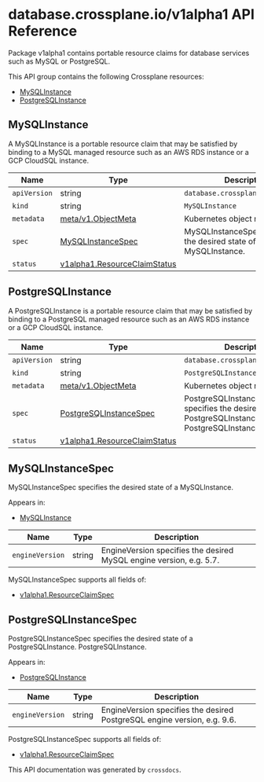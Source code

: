 # database.crossplane.io/v1alpha1 API Reference

Package v1alpha1 contains portable resource claims for database services such as MySQL or PostgreSQL.

This API group contains the following Crossplane resources:

* [MySQLInstance](#MySQLInstance)
* [PostgreSQLInstance](#PostgreSQLInstance)

## MySQLInstance

A MySQLInstance is a portable resource claim that may be satisfied by binding to a MySQL managed resource such as an AWS RDS instance or a GCP CloudSQL instance.


Name | Type | Description
-----|------|------------
`apiVersion` | string | `database.crossplane.io/v1alpha1`
`kind` | string | `MySQLInstance`
`metadata` | [meta/v1.ObjectMeta](https://kubernetes.io/docs/reference/generated/kubernetes-api/v1.15/#objectmeta-v1-meta) | Kubernetes object metadata.
`spec` | [MySQLInstanceSpec](#MySQLInstanceSpec) | MySQLInstanceSpec specifies the desired state of a MySQLInstance.
`status` | [v1alpha1.ResourceClaimStatus](../crossplane-runtime/core-crossplane-io-v1alpha1.md#resourceclaimstatus) | 



## PostgreSQLInstance

A PostgreSQLInstance is a portable resource claim that may be satisfied by binding to a PostgreSQL managed resource such as an AWS RDS instance or a GCP CloudSQL instance.


Name | Type | Description
-----|------|------------
`apiVersion` | string | `database.crossplane.io/v1alpha1`
`kind` | string | `PostgreSQLInstance`
`metadata` | [meta/v1.ObjectMeta](https://kubernetes.io/docs/reference/generated/kubernetes-api/v1.15/#objectmeta-v1-meta) | Kubernetes object metadata.
`spec` | [PostgreSQLInstanceSpec](#PostgreSQLInstanceSpec) | PostgreSQLInstanceSpec specifies the desired state of a PostgreSQLInstance. PostgreSQLInstance.
`status` | [v1alpha1.ResourceClaimStatus](../crossplane-runtime/core-crossplane-io-v1alpha1.md#resourceclaimstatus) | 



## MySQLInstanceSpec

MySQLInstanceSpec specifies the desired state of a MySQLInstance.

Appears in:

* [MySQLInstance](#MySQLInstance)


Name | Type | Description
-----|------|------------
`engineVersion` | string | EngineVersion specifies the desired MySQL engine version, e.g. 5.7.


MySQLInstanceSpec supports all fields of:

* [v1alpha1.ResourceClaimSpec](../crossplane-runtime/core-crossplane-io-v1alpha1.md#resourceclaimspec)


## PostgreSQLInstanceSpec

PostgreSQLInstanceSpec specifies the desired state of a PostgreSQLInstance. PostgreSQLInstance.

Appears in:

* [PostgreSQLInstance](#PostgreSQLInstance)


Name | Type | Description
-----|------|------------
`engineVersion` | string | EngineVersion specifies the desired PostgreSQL engine version, e.g. 9.6.


PostgreSQLInstanceSpec supports all fields of:

* [v1alpha1.ResourceClaimSpec](../crossplane-runtime/core-crossplane-io-v1alpha1.md#resourceclaimspec)


This API documentation was generated by `crossdocs`.